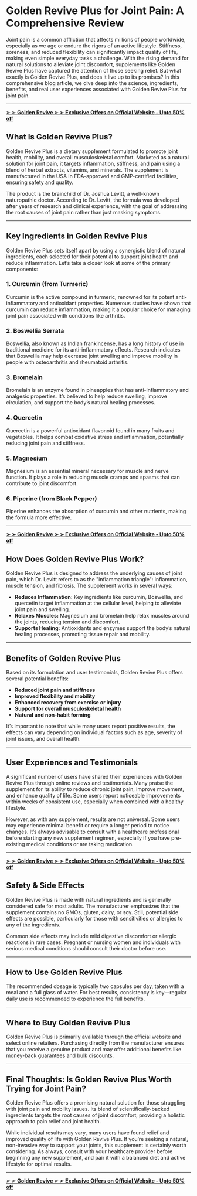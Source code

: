 # Golden Revive Plus for Joint Pain: A Comprehensive Review

Joint pain is a common affliction that affects millions of people worldwide, especially as we age or endure the rigors of an active lifestyle. Stiffness, soreness, and reduced flexibility can significantly impact quality of life, making even simple everyday tasks a challenge. With the rising demand for natural solutions to alleviate joint discomfort, supplements like Golden Revive Plus have captured the attention of those seeking relief. But what exactly is Golden Revive Plus, and does it live up to its promises? In this comprehensive blog article, we dive deep into the science, ingredients, benefits, and real user experiences associated with Golden Revive Plus for joint pain.

---

**[➢ ➢ Golden Revive ➢ ➢ Exclusive Offers on Official Website - Upto 50% off](https://www.supplementrange.com/golden-revive-plus/)**

## What Is Golden Revive Plus?

Golden Revive Plus is a dietary supplement formulated to promote joint health, mobility, and overall musculoskeletal comfort. Marketed as a natural solution for joint pain, it targets inflammation, stiffness, and pain using a blend of herbal extracts, vitamins, and minerals. The supplement is manufactured in the USA in FDA-approved and GMP-certified facilities, ensuring safety and quality.

The product is the brainchild of Dr. Joshua Levitt, a well-known naturopathic doctor. According to Dr. Levitt, the formula was developed after years of research and clinical experience, with the goal of addressing the root causes of joint pain rather than just masking symptoms.

---

## Key Ingredients in Golden Revive Plus

Golden Revive Plus sets itself apart by using a synergistic blend of natural ingredients, each selected for their potential to support joint health and reduce inflammation. Let’s take a closer look at some of the primary components:

### 1. **Curcumin (from Turmeric)**
Curcumin is the active compound in turmeric, renowned for its potent anti-inflammatory and antioxidant properties. Numerous studies have shown that curcumin can reduce inflammation, making it a popular choice for managing joint pain associated with conditions like arthritis.

### 2. **Boswellia Serrata**
Boswellia, also known as Indian frankincense, has a long history of use in traditional medicine for its anti-inflammatory effects. Research indicates that Boswellia may help decrease joint swelling and improve mobility in people with osteoarthritis and rheumatoid arthritis.

### 3. **Bromelain**
Bromelain is an enzyme found in pineapples that has anti-inflammatory and analgesic properties. It’s believed to help reduce swelling, improve circulation, and support the body’s natural healing processes.

### 4. **Quercetin**
Quercetin is a powerful antioxidant flavonoid found in many fruits and vegetables. It helps combat oxidative stress and inflammation, potentially reducing joint pain and stiffness.

### 5. **Magnesium**
Magnesium is an essential mineral necessary for muscle and nerve function. It plays a role in reducing muscle cramps and spasms that can contribute to joint discomfort.

### 6. **Piperine (from Black Pepper)**
Piperine enhances the absorption of curcumin and other nutrients, making the formula more effective.

---

**[➢ ➢ Golden Revive ➢ ➢ Exclusive Offers on Official Website - Upto 50% off](https://www.supplementrange.com/golden-revive-plus/)**

## How Does Golden Revive Plus Work?

Golden Revive Plus is designed to address the underlying causes of joint pain, which Dr. Levitt refers to as the "inflammation triangle": inflammation, muscle tension, and fibrosis. The supplement works in several ways:

- **Reduces Inflammation:** Key ingredients like curcumin, Boswellia, and quercetin target inflammation at the cellular level, helping to alleviate joint pain and swelling.
- **Relaxes Muscles:** Magnesium and bromelain help relax muscles around the joints, reducing tension and discomfort.
- **Supports Healing:** Antioxidants and enzymes support the body’s natural healing processes, promoting tissue repair and mobility.

---

## Benefits of Golden Revive Plus

Based on its formulation and user testimonials, Golden Revive Plus offers several potential benefits:

- **Reduced joint pain and stiffness**
- **Improved flexibility and mobility**
- **Enhanced recovery from exercise or injury**
- **Support for overall musculoskeletal health**
- **Natural and non-habit forming**

It’s important to note that while many users report positive results, the effects can vary depending on individual factors such as age, severity of joint issues, and overall health.

---

## User Experiences and Testimonials

A significant number of users have shared their experiences with Golden Revive Plus through online reviews and testimonials. Many praise the supplement for its ability to reduce chronic joint pain, improve movement, and enhance quality of life. Some users report noticeable improvements within weeks of consistent use, especially when combined with a healthy lifestyle.

However, as with any supplement, results are not universal. Some users may experience minimal benefit or require a longer period to notice changes. It’s always advisable to consult with a healthcare professional before starting any new supplement regimen, especially if you have pre-existing medical conditions or are taking medication.

---
**[➢ ➢ Golden Revive ➢ ➢ Exclusive Offers on Official Website - Upto 50% off](https://www.supplementrange.com/golden-revive-plus/)**

## Safety & Side Effects

Golden Revive Plus is made with natural ingredients and is generally considered safe for most adults. The manufacturer emphasizes that the supplement contains no GMOs, gluten, dairy, or soy. Still, potential side effects are possible, particularly for those with sensitivities or allergies to any of the ingredients.

Common side effects may include mild digestive discomfort or allergic reactions in rare cases. Pregnant or nursing women and individuals with serious medical conditions should consult their doctor before use.

---

## How to Use Golden Revive Plus

The recommended dosage is typically two capsules per day, taken with a meal and a full glass of water. For best results, consistency is key—regular daily use is recommended to experience the full benefits.

---

## Where to Buy Golden Revive Plus

Golden Revive Plus is primarily available through the official website and select online retailers. Purchasing directly from the manufacturer ensures that you receive a genuine product and may offer additional benefits like money-back guarantees and bulk discounts.

---

## Final Thoughts: Is Golden Revive Plus Worth Trying for Joint Pain?

Golden Revive Plus offers a promising natural solution for those struggling with joint pain and mobility issues. Its blend of scientifically-backed ingredients targets the root causes of joint discomfort, providing a holistic approach to pain relief and joint health.

While individual results may vary, many users have found relief and improved quality of life with Golden Revive Plus. If you’re seeking a natural, non-invasive way to support your joints, this supplement is certainly worth considering. As always, consult with your healthcare provider before beginning any new supplement, and pair it with a balanced diet and active lifestyle for optimal results.

---

**[➢ ➢ Golden Revive ➢ ➢ Exclusive Offers on Official Website - Upto 50% off](https://www.supplementrange.com/golden-revive-plus/)**

